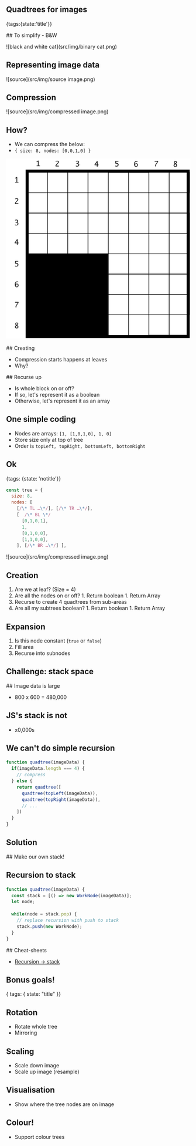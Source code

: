 ## Quadtrees for images
{tags:{state:'title'}}

## To simplify - B&W

![black and white cat](src/img/binary cat.png)

## Representing image data

![source](src/img/source image.png)

## Compression

![source](src/img/compressed image.png)

## How?

- We can compress the below:
- `{ size: 8, nodes: [0,0,1,0] }`

![source](src/img/compressible.png)


## Creating

- Compression starts happens at leaves
- Why?

## Recurse up

- Is whole block on or off?
- If so, let's represent it as a boolean
- Otherwise, let's represent it as an array


## One simple coding

- Nodes are arrays: `[1, [1,0,1,0], 1, 0]`
- Store size only at top of tree
- Order is `topLeft, topRight, bottomLeft, bottomRight`

## Ok
{tags: {state: 'notitle'}}

```javascript
const tree = {
  size: 8,
  nodes: [
    [/\* TL …\*/], [/\* TR …\*/], 
    [  /\* BL \*/
      [0,1,0,1],
      1,
      [0,1,0,0],
      [1,1,0,0],
    ], [/\* BR …\*/] ],
```

![source](src/img/compressed image.png)

## Creation

1. Are we at leaf? (Size = 4)
  1. Are all the nodes on or off?
    1. Return boolean
    1. Return Array
  1. Recurse to create 4 quadtrees from sub-areas
  1. Are all my subtrees boolean?
    1. Return boolean
    1. Return Array

## Expansion

1. Is this node constant (`true` or `false`)
  1. Fill area
  1. Recurse into subnodes

## Challenge: stack space

## Image data is large

- 800 x 600 = 480,000

## JS's stack is not

- x0,000s 

## We can't do simple recursion

```javascript
function quadtree(imageData) {
  if(imageData.length === 4) {
    // compress
  } else {
    return quadtree([
      quadtree(topLeft(imageData)),
      quadtree(topRight(imageData)),
      // ...
    ])
  }
}
```

## Solution

## Make our own stack!

## Recursion to stack

```javascript
function quadtree(imageData) {
  const stack = [() => new WorkNode(imageData)];
  let node;

  while(node = stack.pop) {
    // replace recursion with push to stack
    stack.push(new WorkNode);
  }
}
```

## Cheat-sheets

- [Recursion -> stack](http://haacked.com/archive/2007/03/04/Replacing_Recursion_With_a_Stack.aspx/)

## Bonus goals!
{ tags: { state: "title" }}

## Rotation

- Rotate whole tree
- Mirroring

## Scaling

- Scale down image
- Scale up image (resample)

## Visualisation

- Show where the tree nodes are on image

## Colour!

- Support colour trees
